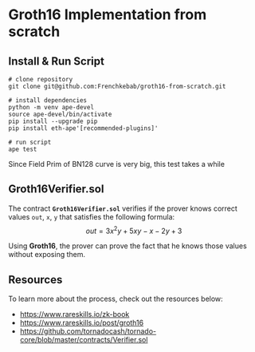 # Groth16 Implementation from scratch

## Install & Run Script

```
# clone repository
git clone git@github.com:Frenchkebab/groth16-from-scratch.git

# install dependencies
python -m venv ape-devel
source ape-devel/bin/activate
pip install --upgrade pip
pip install eth-ape'[recommended-plugins]'

# run script
ape test
```
Since Field Prim of BN128 curve is very big, this test takes a while


## Groth16Verifier.sol

The contract **`Groth16Verifier.sol`** verifies if the prover knows correct values `out`, `x`, `y` that satisfies the following formula:
$$out = 3x^2y + 5xy - x - 2y + 3$$

Using **Groth16**, the prover can prove the fact that he knows those values without exposing them.

## Resources

To learn more about the process, check out the resources below:

- https://www.rareskills.io/zk-book
- https://www.rareskills.io/post/groth16
- https://github.com/tornadocash/tornado-core/blob/master/contracts/Verifier.sol

